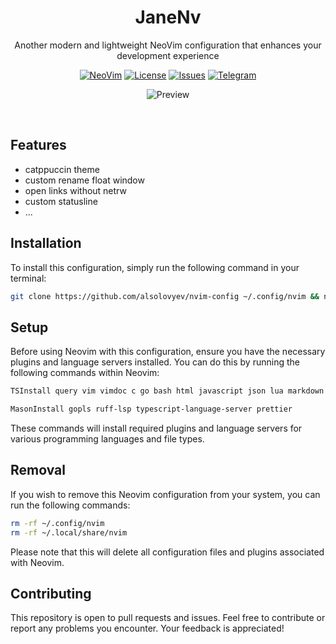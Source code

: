 <div align="center">

# JaneNv

Another modern and lightweight NeoVim configuration that enhances your development experience

[![NeoVim](https://img.shields.io/badge/v0.9.5-zxc?style=for-the-badge&logo=NeoVim&color=a6e3a1&logoColor=D9E0EE&labelColor=1e1e2e)](//neovim.io/doc)
[![License](https://img.shields.io/github/license/alsolovyev/nvim-config?style=for-the-badge&logo=starship&color=f5c2e7&logoColor=D9E0EE&labelColor=1e1e2e)](//github.com/alsolovyev/nvim-config/blob/master/LICENSE)
[![Issues](https://img.shields.io/github/issues/alsolovyev/nvim-config?style=for-the-badge&logo=bilibili&color=eba0ac&logoColor=D9E0EE&labelColor=1e1e2e)](//github.com/alsolovyev/nvim-config/issues)
[![Telegram](https://img.shields.io/badge/Telegram-white.svg?style=for-the-badge&logo=telegram&color=b4befe&logoColor=D9E0EE&labelColor=1e1e2e)](//t.me/alsolovyev)

![Preview](https://github.com/alsolovyev/nvim-config/assets/20425619/4dcdefb8-10bb-40aa-89f0-8d4613388627)

</div>

<br/>

## Features

- catppuccin theme
- custom rename float window
- open links without netrw
- custom statusline
- ...

## Installation

To install this configuration, simply run the following command in your terminal:

```bash
git clone https://github.com/alsolovyev/nvim-config ~/.config/nvim && nvim
```

## Setup

Before using Neovim with this configuration, ensure you have the necessary plugins and language servers installed. You can do this by running the following commands within Neovim:

```bash
TSInstall query vim vimdoc c go bash html javascript json lua markdown markdown_inline python tsx typescript
```

```bash
MasonInstall gopls ruff-lsp typescript-language-server prettier
```

These commands will install required plugins and language servers for various programming
languages and file types.

## Removal

If you wish to remove this Neovim configuration from your system, you can run the following commands:

```bash
rm -rf ~/.config/nvim
rm -rf ~/.local/share/nvim
```

Please note that this will delete all configuration files and plugins associated with Neovim.

## Contributing

This repository is open to pull requests and issues. Feel free to contribute or report any problems you encounter. Your feedback is appreciated!
